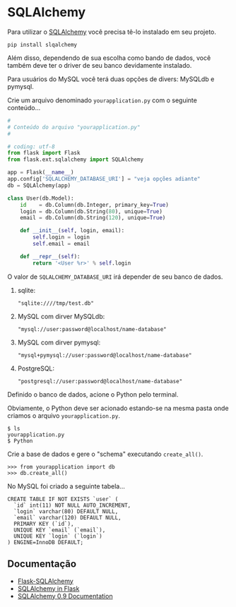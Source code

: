 SQLAlchemy
===

Para utilizar o [SQLAlchemy](https://pythonhosted.org/Flask-SQLAlchemy/)
você precisa tê-lo instalado em seu projeto.

    pip install slqalchemy

Além disso, dependendo de sua escolha como bando de dados, você também deve ter 
o driver de seu banco devidamente instalado.

Para usuários do MySQL você terá duas opções de divers: MySQLdb e pymysql.

Crie um arquivo denominado `yourapplication.py` com o seguinte conteúdo...

```python
#
# Conteúdo do arquivo "yourapplication.py"
#

# coding: utf-8
from flask import Flask
from flask.ext.sqlalchemy import SQLAlchemy

app = Flask(__name__)
app.config['SQLALCHEMY_DATABASE_URI'] = "veja opções adiante"
db = SQLAlchemy(app)

class User(db.Model):
    id    = db.Column(db.Integer, primary_key=True)
    login = db.Column(db.String(80), unique=True)
    email = db.Column(db.String(120), unique=True)

    def __init__(self, login, email):
        self.login = login
        self.email = email

    def __repr__(self):
        return '<User %r>' % self.login
```


O valor de `SQLALCHEMY_DATABASE_URI` irá depender de seu banco de dados.

1. sqlite: 

    `"sqlite:////tmp/test.db"`

2. MySQL com dirver MySQLdb:

    `"mysql://user:password@localhost/name-database"`

3. MySQL com dirver pymysql:

    `"mysql+pymysql://user:password@localhost/name-database"`

4. PostgreSQL:

    `"postgresql://user:password@localhost/name-database"`


Definido o banco de dados, acione o Python pelo terminal.

Obviamente, o Python deve ser acionado estando-se na mesma pasta onde criamos o
arquivo `yourapplication.py`.

    $ ls
    yourapplication.py    
    $ Python

Crie a base de dados e gere o "schema" executando `create_all()`.

    >>> from yourapplication import db
    >>> db.create_all()


No MySQL foi criado a seguinte tabela...

    CREATE TABLE IF NOT EXISTS `user` (
      `id` int(11) NOT NULL AUTO_INCREMENT,
      `login` varchar(80) DEFAULT NULL,
      `email` varchar(120) DEFAULT NULL,
      PRIMARY KEY (`id`),
      UNIQUE KEY `email` (`email`),
      UNIQUE KEY `login` (`login`)
    ) ENGINE=InnoDB DEFAULT;



Documentação
---

- [Flask-SQLAlchemy](http://flask-sqlalchemy.pocoo.org/2.0/)
- [SQLAlchemy in Flask](http://flask.pocoo.org/docs/0.10/patterns/sqlalchemy/)
- [SQLAlchemy 0.9 Documentation](http://docs.sqlalchemy.org/en/rel_0_9/)